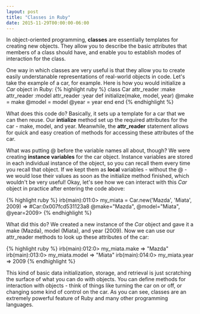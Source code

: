 ```yaml
---
layout: post
title: "Classes in Ruby"
date: 2015-11-29T00:00:00-06:00
---
```

In object-oriented programming, <strong>classes</strong> are essentially templates for creating new objects. They allow you to describe the basic attributes that members of a class should have, and enable you to establish modes of interaction for the class.

One way in which classes are very useful is that they allow you to create easily understanable representations of real-world objects in code. Let's take the example of a car, for example. Here is how you would initialize a <em>Car</em> object in Ruby:
{% highlight ruby %}
class Car 
attr_reader :make 
attr_reader :model 
attr_reader :year 
def initialize(make, model, year) 
  @make = make 
  @model = model 
  @year = year 
end 
end
{% endhighlight %}

What does this code do? Basically, it sets up a template for a car that we can then reuse. Our <strong>intialize</strong> method set up the required attributes for the car - make, model, and year. Meanwhile, the <strong>attr_reader</strong> statement allows for quick and easy creation of methods for accessing these attributes of the car.

What was putting @ before the variable names all about, though? We were creating <strong>instance variables</strong> for the car object. Instance variables are stored in each individual instance of the object, so you can recall them every time you recall that object. If we kept them as <strong>local</strong> variables - without the @ - we would lose their values as soon as the initialize method finished, which wouldn't be very useful! Okay, let's see how we can interact with this <em>Car</em> object in practice after entering the code above:

{% highlight ruby %}
irb(main):011:0> my_miata = Car.new('Mazda', 'Miata', 2009)
=> #Car:0x007fcd531123a8 @make="Mazda", @model="Miata", @year=2009&gt;
{% endhighlight %}

What did this do? We created a new instance of the <em>Car</em> object and gave it a make (Mazda), model (Miata), and year (2009). Now we can use our attr_reader methods to look up these attributes of the car:

{% highlight ruby %}
irb(main):012:0> my_miata.make 
=> "Mazda" 
irb(main):013:0> my_miata.model
=> "Miata"
irb(main):014:0> my_miata.year
=> 2009
{% endhighlight %}

This kind of basic data initialization, storage, and retrieval is just scratching the surface of what you can do with objects. You can define methods for interaction with objects - think of things like turning the car on or off, or changing some kind of control on the car. As you can see, classes are an extremely powerful feature of Ruby and many other programming languages.